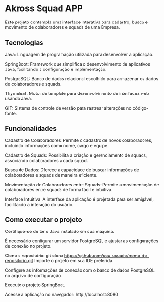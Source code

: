 # Akross Squad APP
Este projeto contempla uma interface interativa para cadastro, busca e movimento de colaboradores e squads de uma Empresa.

## Tecnologias
Java: Linguagem de programação utilizada para desenvolver a aplicação.

SpringBoot: Framework que simplifica o desenvolvimento de aplicativos Java, facilitando a configuração e implementação.

PostgreSQL: Banco de dados relacional escolhido para armazenar os dados de colaboradores e squads.

Thymeleaf: Motor de template para desenvolvimento de interfaces web usando Java.

GIT: Sistema de controle de versão para rastrear alterações no código-fonte.

## Funcionalidades
Cadastro de Colaboradores: Permite o cadastro de novos colaboradores, incluindo informações como nome, cargo e equipe.

Cadastro de Squads: Possibilita a criação e gerenciamento de squads, associando colaboradores a cada squad.

Busca de Dados: Oferece a capacidade de buscar informações de colaboradores e squads de maneira eficiente.

Movimentação de Colaboradores entre Squads: Permite a movimentação de colaboradores entre squads de forma fácil e intuitiva.

Interface Intuitiva: A interface da aplicação é projetada para ser amigável, facilitando a interação do usuário. 

## Como executar o projeto
Certifique-se de ter o Java instalado em sua máquina.

É necessário configurar um servidor PostgreSQL e ajustar as configurações de conexão no projeto.

Clone o repositório: git clone https://github.com/seu-usuario/nome-do-repositorio.git
Importe o projeto em sua IDE preferida.

Configure as informações de conexão com o banco de dados PostgreSQL no arquivo de configuração.

Execute o projeto SpringBoot.

Acesse a aplicação no navegador: http://localhost:8080




